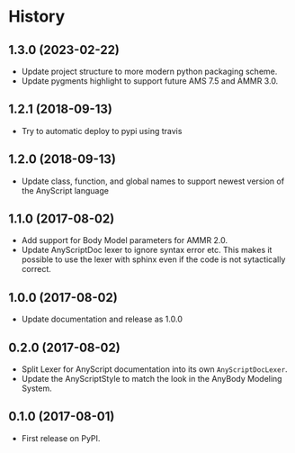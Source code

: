 # History

## 1.3.0 (2023-02-22)

* Update project structure to more modern python packaging scheme.
* Update pygments highlight to support future AMS 7.5 and AMMR 3.0. 

## 1.2.1 (2018-09-13)

* Try to automatic deploy to pypi using travis

## 1.2.0 (2018-09-13)

* Update class, function, and global names to support newest version of 
  the AnyScript language

## 1.1.0 (2017-08-02)

* Add support for Body Model parameters for AMMR 2.0.
* Update AnyScriptDoc lexer to ignore syntax error etc. This makes
  it possible to use the lexer with sphinx even if the code is not
  sytactically correct.


## 1.0.0 (2017-08-02)

* Update documentation and release as 1.0.0


## 0.2.0 (2017-08-02)

* Split Lexer for AnyScript documentation into its own ``AnyScriptDocLexer``.
* Update the AnyScriptStyle to match the look in the AnyBody Modeling System.


## 0.1.0 (2017-08-01)


* First release on PyPI.
